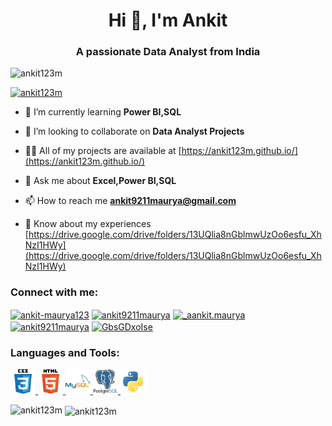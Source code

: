 <h1 align="center">Hi 👋, I'm Ankit</h1>
<h3 align="center">A passionate Data Analyst from India</h3>

<p align="left"> <img src="https://komarev.com/ghpvc/?username=ankit123m&label=Profile%20views&color=0e75b6&style=flat" alt="ankit123m" /> </p>

<p align="left"> <a href="https://github.com/ryo-ma/github-profile-trophy"><img src="https://github-profile-trophy.vercel.app/?username=ankit123m" alt="ankit123m" /></a> </p>

- 🌱 I’m currently learning **Power BI,SQL**

- 👯 I’m looking to collaborate on **Data Analyst Projects**

- 👨‍💻 All of my projects are available at [https://ankit123m.github.io/](https://ankit123m.github.io/)

- 💬 Ask me about **Excel,Power BI,SQL**

- 📫 How to reach me **ankit9211maurya@gmail.com**

- 📄 Know about my experiences [https://drive.google.com/drive/folders/13UQlia8nGblmwUzOo6esfu_XhNzI1HWy](https://drive.google.com/drive/folders/13UQlia8nGblmwUzOo6esfu_XhNzI1HWy)

<h3 align="left">Connect with me:</h3>
<p align="left">
<a href="https://linkedin.com/in/ankit-maurya123" target="blank"><img align="center" src="https://raw.githubusercontent.com/rahuldkjain/github-profile-readme-generator/master/src/images/icons/Social/linked-in-alt.svg" alt="ankit-maurya123" height="30" width="40" /></a>
<a href="https://kaggle.com/ankit9211maurya" target="blank"><img align="center" src="https://raw.githubusercontent.com/rahuldkjain/github-profile-readme-generator/master/src/images/icons/Social/kaggle.svg" alt="ankit9211maurya" height="30" width="40" /></a>
<a href="https://instagram.com/_aankit.maurya" target="blank"><img align="center" src="https://raw.githubusercontent.com/rahuldkjain/github-profile-readme-generator/master/src/images/icons/Social/instagram.svg" alt="_aankit.maurya" height="30" width="40" /></a>
<a href="https://www.hackerrank.com/ankit9211maurya" target="blank"><img align="center" src="https://raw.githubusercontent.com/rahuldkjain/github-profile-readme-generator/master/src/images/icons/Social/hackerrank.svg" alt="ankit9211maurya" height="30" width="40" /></a>
<a href="https://www.leetcode.com/GbsGDxoIse" target="blank"><img align="center" src="https://raw.githubusercontent.com/rahuldkjain/github-profile-readme-generator/master/src/images/icons/Social/leet-code.svg" alt="GbsGDxoIse" height="30" width="40" /></a>
</p>

<h3 align="left">Languages and Tools:</h3>
<p align="left"> <a href="https://www.w3schools.com/css/" target="_blank" rel="noreferrer"> <img src="https://raw.githubusercontent.com/devicons/devicon/master/icons/css3/css3-original-wordmark.svg" alt="css3" width="40" height="40"/> </a> <a href="https://www.w3.org/html/" target="_blank" rel="noreferrer"> <img src="https://raw.githubusercontent.com/devicons/devicon/master/icons/html5/html5-original-wordmark.svg" alt="html5" width="40" height="40"/> </a> <a href="https://www.mysql.com/" target="_blank" rel="noreferrer"> <img src="https://raw.githubusercontent.com/devicons/devicon/master/icons/mysql/mysql-original-wordmark.svg" alt="mysql" width="40" height="40"/> </a> <a href="https://www.postgresql.org" target="_blank" rel="noreferrer"> <img src="https://raw.githubusercontent.com/devicons/devicon/master/icons/postgresql/postgresql-original-wordmark.svg" alt="postgresql" width="40" height="40"/> </a> <a href="https://www.python.org" target="_blank" rel="noreferrer"> <img src="https://raw.githubusercontent.com/devicons/devicon/master/icons/python/python-original.svg" alt="python" width="40" height="40"/> </a> </p>

<p><img align="left" src="https://github-readme-stats.vercel.app/api/top-langs?username=ankit123m&show_icons=true&locale=en&layout=compact" alt="ankit123m" /></p>

<p>&nbsp;<img align="center" src="https://github-readme-stats.vercel.app/api?username=ankit123m&show_icons=true&locale=en" alt="ankit123m" /></p>
